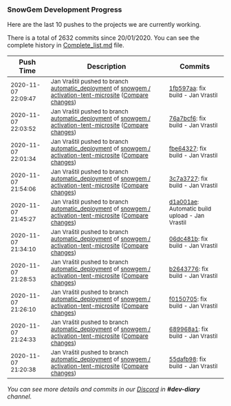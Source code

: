 
### SnowGem Development Progress

Here are the last 10 pushes to the projects we are currently working.

There is a total of 2632 commits since 20/01/2020. You can see the complete history in
 [Complete_list.md](Complete_list.md) file.

| Push Time | Description | Commits |
| --- | --- | --- |
| <sub>2020-11-07 22:09:47</sub> | <sub>Jan Vraštil pushed to branch [automatic\_deployment](https://gitlab.com/snowgem/activation-tent-microsite/commits/automatic_deployment) of [snowgem / activation\-tent\-microsite](https://gitlab.com/snowgem/activation-tent-microsite) ([Compare changes](https://gitlab.com/snowgem/activation-tent-microsite/compare/76a7bcf6c28b0e872281cbc913c58d847614489c...1fb597aa1b512cb1af581671d5effe3ac50b2800))</sub> | <sub>[1fb597aa](https://gitlab.com/snowgem/activation-tent-microsite/-/commit/1fb597aa1b512cb1af581671d5effe3ac50b2800): fix build - Jan Vrastil</sub> |
| <sub>2020-11-07 22:03:52</sub> | <sub>Jan Vraštil pushed to branch [automatic\_deployment](https://gitlab.com/snowgem/activation-tent-microsite/commits/automatic_deployment) of [snowgem / activation\-tent\-microsite](https://gitlab.com/snowgem/activation-tent-microsite) ([Compare changes](https://gitlab.com/snowgem/activation-tent-microsite/compare/fbe643270700629deee3adf2d124274b1ef92fa6...76a7bcf6c28b0e872281cbc913c58d847614489c))</sub> | <sub>[76a7bcf6](https://gitlab.com/snowgem/activation-tent-microsite/-/commit/76a7bcf6c28b0e872281cbc913c58d847614489c): fix build - Jan Vrastil</sub> |
| <sub>2020-11-07 22:01:34</sub> | <sub>Jan Vraštil pushed to branch [automatic\_deployment](https://gitlab.com/snowgem/activation-tent-microsite/commits/automatic_deployment) of [snowgem / activation\-tent\-microsite](https://gitlab.com/snowgem/activation-tent-microsite) ([Compare changes](https://gitlab.com/snowgem/activation-tent-microsite/compare/3c7a3727bc2347bd56516ab6ed951e2d42ef9759...fbe643270700629deee3adf2d124274b1ef92fa6))</sub> | <sub>[fbe64327](https://gitlab.com/snowgem/activation-tent-microsite/-/commit/fbe643270700629deee3adf2d124274b1ef92fa6): fix build - Jan Vrastil</sub> |
| <sub>2020-11-07 21:54:06</sub> | <sub>Jan Vraštil pushed to branch [automatic\_deployment](https://gitlab.com/snowgem/activation-tent-microsite/commits/automatic_deployment) of [snowgem / activation\-tent\-microsite](https://gitlab.com/snowgem/activation-tent-microsite) ([Compare changes](https://gitlab.com/snowgem/activation-tent-microsite/compare/d1a001aedb78074121b7acfdc5ea23f067571ffd...3c7a3727bc2347bd56516ab6ed951e2d42ef9759))</sub> | <sub>[3c7a3727](https://gitlab.com/snowgem/activation-tent-microsite/-/commit/3c7a3727bc2347bd56516ab6ed951e2d42ef9759): fix build - Jan Vrastil</sub> |
| <sub>2020-11-07 21:45:27</sub> | <sub>Jan Vraštil pushed to branch [automatic\_deployment](https://gitlab.com/snowgem/activation-tent-microsite/commits/automatic_deployment) of [snowgem / activation\-tent\-microsite](https://gitlab.com/snowgem/activation-tent-microsite) ([Compare changes](https://gitlab.com/snowgem/activation-tent-microsite/compare/06dc481bd1e9900e3f80039371dc2b10c5ee0e6b...d1a001aedb78074121b7acfdc5ea23f067571ffd))</sub> | <sub>[d1a001ae](https://gitlab.com/snowgem/activation-tent-microsite/-/commit/d1a001aedb78074121b7acfdc5ea23f067571ffd): Automatic build upload - Jan Vrastil</sub> |
| <sub>2020-11-07 21:34:10</sub> | <sub>Jan Vraštil pushed to branch [automatic\_deployment](https://gitlab.com/snowgem/activation-tent-microsite/commits/automatic_deployment) of [snowgem / activation\-tent\-microsite](https://gitlab.com/snowgem/activation-tent-microsite) ([Compare changes](https://gitlab.com/snowgem/activation-tent-microsite/compare/b264377641747d6b90679ea5fe26a9d422f47e78...06dc481bd1e9900e3f80039371dc2b10c5ee0e6b))</sub> | <sub>[06dc481b](https://gitlab.com/snowgem/activation-tent-microsite/-/commit/06dc481bd1e9900e3f80039371dc2b10c5ee0e6b): fix build - Jan Vrastil</sub> |
| <sub>2020-11-07 21:28:53</sub> | <sub>Jan Vraštil pushed to branch [automatic\_deployment](https://gitlab.com/snowgem/activation-tent-microsite/commits/automatic_deployment) of [snowgem / activation\-tent\-microsite](https://gitlab.com/snowgem/activation-tent-microsite) ([Compare changes](https://gitlab.com/snowgem/activation-tent-microsite/compare/f015070560c804f0f7729cbdd970e9753aa99cb1...b264377641747d6b90679ea5fe26a9d422f47e78))</sub> | <sub>[b2643776](https://gitlab.com/snowgem/activation-tent-microsite/-/commit/b264377641747d6b90679ea5fe26a9d422f47e78): fix build - Jan Vrastil</sub> |
| <sub>2020-11-07 21:26:10</sub> | <sub>Jan Vraštil pushed to branch [automatic\_deployment](https://gitlab.com/snowgem/activation-tent-microsite/commits/automatic_deployment) of [snowgem / activation\-tent\-microsite](https://gitlab.com/snowgem/activation-tent-microsite) ([Compare changes](https://gitlab.com/snowgem/activation-tent-microsite/compare/689968a121c4fb3d7cc6041d3fd3b3868f2d6dd1...f015070560c804f0f7729cbdd970e9753aa99cb1))</sub> | <sub>[f0150705](https://gitlab.com/snowgem/activation-tent-microsite/-/commit/f015070560c804f0f7729cbdd970e9753aa99cb1): fix build - Jan Vrastil</sub> |
| <sub>2020-11-07 21:24:33</sub> | <sub>Jan Vraštil pushed to branch [automatic\_deployment](https://gitlab.com/snowgem/activation-tent-microsite/commits/automatic_deployment) of [snowgem / activation\-tent\-microsite](https://gitlab.com/snowgem/activation-tent-microsite) ([Compare changes](https://gitlab.com/snowgem/activation-tent-microsite/compare/55dafb98d4b09c3dd91851521afe6626802512b6...689968a121c4fb3d7cc6041d3fd3b3868f2d6dd1))</sub> | <sub>[689968a1](https://gitlab.com/snowgem/activation-tent-microsite/-/commit/689968a121c4fb3d7cc6041d3fd3b3868f2d6dd1): fix build - Jan Vrastil</sub> |
| <sub>2020-11-07 21:20:38</sub> | <sub>Jan Vraštil pushed to branch [automatic\_deployment](https://gitlab.com/snowgem/activation-tent-microsite/commits/automatic_deployment) of [snowgem / activation\-tent\-microsite](https://gitlab.com/snowgem/activation-tent-microsite) ([Compare changes](https://gitlab.com/snowgem/activation-tent-microsite/compare/ee69ffc896bbf18b4ca36d25d9fcae4c61661ff3...55dafb98d4b09c3dd91851521afe6626802512b6))</sub> | <sub>[55dafb98](https://gitlab.com/snowgem/activation-tent-microsite/-/commit/55dafb98d4b09c3dd91851521afe6626802512b6): fix build - Jan Vrastil</sub> |

_You can see more details and commits in our [Discord](https://discord.gg/zumGnbg) in **#dev-diary** channel._
